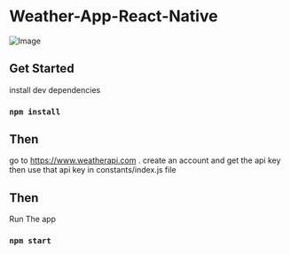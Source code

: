 # Weather-App-React-Native

![Image](https://cdn.dribbble.com/userupload/6958364/file/original-9ca93c2dd96a84d5364670135de826d4.png?resize=2048x1536)

## Get Started

install dev dependencies

### `npm install`

## Then

go to https://www.weatherapi.com . create an account and get the api key then use that api key in constants/index.js file

## Then

Run The app

### `npm start`
